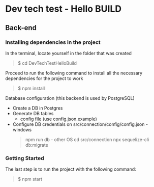 # Dev tech test - Hello BUILD

## Back-end

### Installing dependencies in the project

In the terminal, locate yourself in the folder that was created

> $ cd DevTechTestHelloBuild

Proceed to run the following command to install all the necessary dependencies for the project to work

> $ npm install

Database configuration (this backend is used by PostgreSQL)
   - Create a DB in Postgres
  - Generate DB tables
    - config file (use config.json.example)
   - Configure DB credentials on src/connection/config/config.json
    - windows 
      > npm run db
    - other OS
      >cd src/connection
      >npx sequelize-cli db:migrate

### Getting Started

The last step is to run the project with the following command:

> $ npm start
